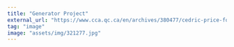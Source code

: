 ```yaml
---
title: "Generator Project"
external_url: "https://www.cca.qc.ca/en/archives/380477/cedric-price-fonds/396839/projects/407424/generator"
tag: "image"
image: "assets/img/321277.jpg"
---
```

